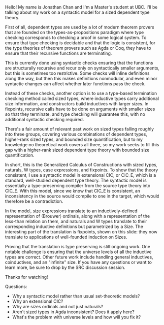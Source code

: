Hello! My name is Jonathan Chan and I'm a Master's student at UBC.
I'll be talking about my work on a syntactic model for a sized dependent type theory.

First of all, dependent types are used by a lot of modern theorem provers
that are founded on the types-as-propositions paradigm
where type checking corresponds to checking a proof in some logical system.
To ensure that type checking is decidable and that the logic is consistent,
for the type theories of theorem provers such as Agda or Coq,
they have to ensure that their recursive functions are terminating.

This is currently done using syntactic checks ensuring that the functions are
structurally recursive and recur only on syntactically smaller arguments,
but this is sometimes too restrictive.
Some checks will inline definitions along the way, but then this makes definitions nonmodular,
and even minor syntactic changes can affect whether later functions pass the check.

Instead of these checks, another option is to use a type-based termination checking method
called sized types, where inductive types carry additional size information,
and constructors build inductives with larger sizes.
In fixpoints, recursive calls have to be done on arguments with smaller sizes so that they terminate,
and type checking will guarantee this, with no additional syntactic checking required.

There's a fair amount of relevant past work on sized types falling roughly into three groups,
covering various combinations of dependent types, higher-rank sized types, and bounded size quantification,
but to my knowledge no theoretical work covers all three, so my work seeks to fill this gap
with a higher-rank sized dependent type theory with bounded size quantification.

In short, this is the Generalized Calculus of Constructions with sized types,
naturals, W types, case expressions, and fixpoints.
To show that the theory consistent, I use a syntactic model in extensional CIC, or CIC_E,
which is a standard, well-studied dependent type theory.
The syntactic model is essentially a type-preserving compiler from the source type theory into CIC_E.
With this model, since we know that CIC_E is consistent,
an inconsistency in the source would compile to one in the target,
which would therefore be a contradiction.

In the model, size expressions translate to an inductively-defined representation of (Brouwer) ordinals,
along with a representation of the less-than relation on them,
and naturals and W types translate to their corresponding inductive definitions but parametrized by a Size.
The interesting part of the translation is fixpoints, shown on this slide:
they now translate to applications of well-founded induction on Sizes.

Proving that the translation is type preserving is still ongoing work.
One notable challenge is ensuring that the universe levels of all the inductive types are correct.
Other future work include handling general inductives, coinductives, and an "infinite" size.
If you have any questions or want to learn more, be sure to drop by the SRC discussion session.

Thanks for watching!

Questions:
* Why a syntactic model rather than usual set-theoretic models?
* Why an extensional CIC?
* Why are sizes ordinals and not just naturals?
* Aren't sized types in Agda inconsistent? Does it apply here?
* What's the problem with universe levels and how will you fix it?